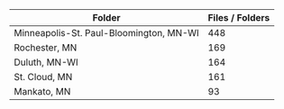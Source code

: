| Folder                                  |   Files / Folders |
|-----------------------------------------|-------------------|
| Minneapolis-St. Paul-Bloomington, MN-WI |               448 |
| Rochester, MN                           |               169 |
| Duluth, MN-WI                           |               164 |
| St. Cloud, MN                           |               161 |
| Mankato, MN                             |                93 |